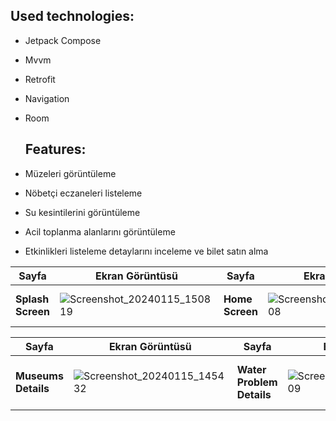 ## Used technologies: 

- Jetpack Compose
- Mvvm
- Retrofit
- Navigation
- Room

  ## Features:

- Müzeleri görüntüleme
- Nöbetçi eczaneleri listeleme
- Su kesintilerini görüntüleme
- Acil toplanma alanlarını görüntüleme
- Etkinlikleri listeleme detaylarını inceleme ve bilet satın alma
  
  

| Sayfa           | Ekran Görüntüsü                                                 | Sayfa           | Ekran Görüntüsü                                                 | Sayfa           | Ekran Görüntüsü                                                 | Sayfa           | Ekran Görüntüsü                                                 | Sayfa           | Ekran Görüntüsü        | Sayfa           | Ekran Görüntüsü                                                                                      |   
| --------------- | -------------------------------------------------------------- | --------------- | -------------------------------------------------------------- | --------------- | -------------------------------------------------------------- | --------------- | -------------------------------------------------------------- | --------------- | -------------------------------------------------------------- |--------------- | -------------------------------------------------------------- |
| **Splash Screen**  | ![Screenshot_20240115_150819](https://github.com/ayberktmn/IzmirExpress/assets/83671296/c4d46534-c2a0-418d-ad0f-71f3de1fc8a9)| **Home Screen**   |![Screenshot_20240115_145408](https://github.com/ayberktmn/IzmirExpress/assets/83671296/2e717755-37ef-42a4-ad20-31bbb2dac6d1)| **Museums Screen** | ![Screenshot_20240115_145420](https://github.com/ayberktmn/IzmirExpress/assets/83671296/d3e3a980-7bbe-4507-b9d9-f01ad4a4e532)| **Pharmacy Screen** |![Screenshot_20240115_145450](https://github.com/ayberktmn/IzmirExpress/assets/83671296/9bb4a489-de6e-4b7d-9c01-df1997c5e03b)|**Water Problem Screen** |![Screenshot_20240115_145504](https://github.com/ayberktmn/IzmirExpress/assets/83671296/cdcc0026-619f-41fe-b5cf-4ec6ef03b718) |**Activity Screen** |![Screenshot_20240115_145525](https://github.com/ayberktmn/IzmirExpress/assets/83671296/502dfc55-5aaf-48b6-8ec2-3567e94ac33a)|

| Sayfa           | Ekran Görüntüsü                                                 | Sayfa           | Ekran Görüntüsü                                                 | Sayfa           | Ekran Görüntüsü                                                 | Sayfa           | Ekran Görüntüsü                                                 | Sayfa           | Ekran Görüntüsü        |
| --------------- | -------------------------------------------------------------- | --------------- | -------------------------------------------------------------- | --------------- | -------------------------------------------------------------- | --------------- | -------------------------------------------------------------- | --------------- | -------------------------------------------------------------- |
| **Museums Details**  | ![Screenshot_20240115_145432](https://github.com/ayberktmn/IzmirExpress/assets/83671296/b5b93301-b9e0-4a77-a510-1c87263b9852)| **Water Problem Details**  |![Screenshot_20240115_145509](https://github.com/ayberktmn/IzmirExpress/assets/83671296/0b7fb6f8-fe38-4e99-92a5-99b8c7fd9f3a) | **Activity Details**  |![Screenshot_20240115_145525](https://github.com/ayberktmn/IzmirExpress/assets/83671296/36d734d2-2604-4e50-8235-1c6a84a59f77)| **Activity Details**  | ![Screenshot_20240115_145532](https://github.com/ayberktmn/IzmirExpress/assets/83671296/cab2a6f3-67b1-4959-ae23-280bc77bf87d)|**Emergency Assembly Area Screen**  |![Screenshot_20240115_145344](https://github.com/ayberktmn/IzmirExpress/assets/83671296/6edce9e3-d98c-4ec5-b677-8ed1a18ad044)|

